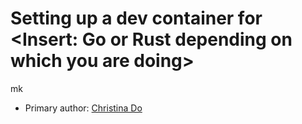 # Setting up a dev container for <Insert: Go or Rust depending on which you are doing>
mk
* Primary author: [Christina Do](https://github.com/chrxstyxdo)
